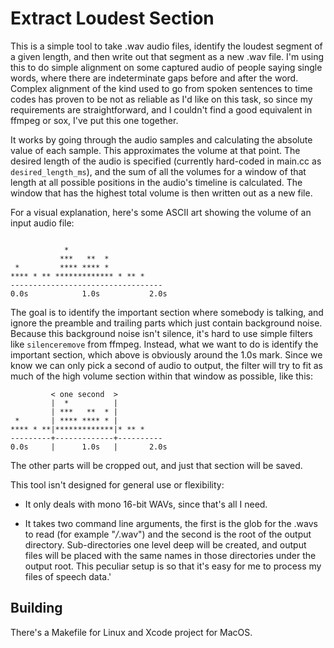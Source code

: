 # Extract Loudest Section

This is a simple tool to take .wav audio files, identify the loudest segment of a given length, and
then write out that segment as a new .wav file. I'm using this to do simple alignment on some
captured audio of people saying single words, where there are indeterminate gaps before and after
the word. Complex alignment of the kind used to go from spoken sentences to time codes has proven to
be not as reliable as I'd like on this task, so since my requirements are straightforward, and I
couldn't find a good equivalent in ffmpeg or sox, I've put this one together.

It works by going through the audio samples and calculating the absolute value of each
sample. This approximates the volume at that point. The desired length of the audio is specified
(currently hard-coded in main.cc as `desired_length_ms`), and the sum of all the volumes for a
window of that length at all possible positions in the audio's timeline is calculated. The window
that has the highest total volume is then written out as a new file.

For a visual explanation, here's some ASCII art showing the volume of an input audio file:

```

            *     
           ***   **  *
 *         **** **** *
**** * ** ************* * ** *
----------------------------------
0.0s            1.0s           2.0s
```

The goal is to identify the important section where somebody is talking, and ignore the preamble
and trailing parts which just contain background noise. Because this background noise isn't silence,
it's hard to use simple filters like `silenceremove` from ffmpeg. Instead, what we want to do is
identify the important section, which above is obviously around the 1.0s mark. Since we know we can
only pick a second of audio to output, the filter will try to fit as much of the high volume section
within that window as possible, like this:

```
         < one second  > 
         |  *          |
         | ***   **  * |
 *       | **** **** * |
**** * **|*************|* ** *
---------+-------------+----------
0.0s     |      1.0s   |       2.0s
```

The other parts will be cropped out, and just that section will be saved.

This tool isn't designed for general use or flexibility:

 - It only deals with mono 16-bit WAVs, since that's all I need.

 - It takes two command line arguments, the first is the glob for the .wavs to read (for example
"*/*.wav") and the second is the root of the output directory. Sub-directories one level deep
will be created, and output files will be placed with the same names in those directories under the
output root. This peculiar setup is so that it's easy for me to process my files of speech data.'

## Building

There's a Makefile for Linux and Xcode project for MacOS.
